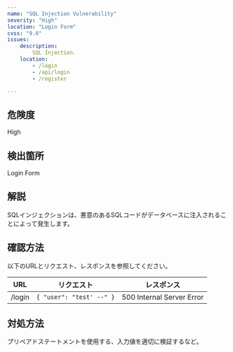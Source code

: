 ```yaml
---
name: "SQL Injection Vulnerability"
severity: "High"
location: "Login Form"
cvss: "9.0"
issues:
    description:
        SQL Injection.
    location:
        - /login
        - /api/login
        - /register

---
```


## 危険度
High

## 検出箇所
Login Form

## 解説
SQLインジェクションは、悪意のあるSQLコードがデータベースに注入されることによって発生します。

## 確認方法
以下のURLとリクエスト、レスポンスを参照してください。

| URL          | リクエスト   | レスポンス    |
|--------------|-------------|-------------|
| /login       | `{ "user": "test' --" }` | 500 Internal Server Error |

## 対処方法
プリペアドステートメントを使用する、入力値を適切に検証するなど。
